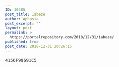```yaml
---
ID: 10385
post_title: Iabeze
author: Aphasia
post_excerpt: ""
layout: post
permalink: >
  https://portalrepository.com/2018/12/31/iabeze/
published: true
post_date: 2018-12-31 20:26:15
---
```

<pre>4156F99691C5</pre>